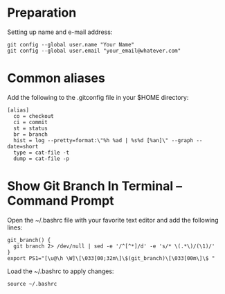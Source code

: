 # Preparation
Setting up name and e-mail address:
```
git config --global user.name "Your Name"
git config --global user.email "your_email@whatever.com"
```
# Common aliases
Add the following to the .gitconfig file in your $HOME directory:
```
[alias]
  co = checkout
  ci = commit
  st = status
  br = branch
  hist = log --pretty=format:\"%h %ad | %s%d [%an]\" --graph --date=short
  type = cat-file -t
  dump = cat-file -p
```

# Show Git Branch In Terminal – Command Prompt
Open the ~/.bashrc file with your favorite text editor and add the following lines:
```
git_branch() {
  git branch 2> /dev/null | sed -e '/^[^*]/d' -e 's/* \(.*\)/(\1)/'
}
export PS1="[\u@\h \W]\[\033[00;32m\]\$(git_branch)\[\033[00m\]\$ "
```
Load the ~/.bashrc to apply changes:
```
source ~/.bashrc
```
